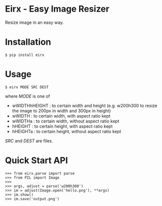 Eirx - Easy Image Resizer
===

Resize image in an easy way.

Installation
===

    $ pip install eirx

Usage
===

    $ eirx MODE SRC DEST

where *MODE* is one of

* wWIDTHhHEIGHT : to certain width and height (e.g. w200h300 to resize the image to 200px in width and 300px in height)
* wWIDTH : to certain width, with aspect ratio kept
* wWIDTHa : to certain width, without aspect ratio kept
* hHEIGHT : to certain height, with aspect ratio kept
* hHEIGHTa : to certain height, without aspect ratio kept

*SRC* and *DEST* are files.

Quick Start API
===

    >>> from eirx.parse import parse
    >>> from PIL import Image
    >>>
    >>> args, adjust = parse('w200h300')
    >>> im = adjust(Image.open('hello.png'), **args)
    >>> im.show()
    >>> im.save('output.png')

